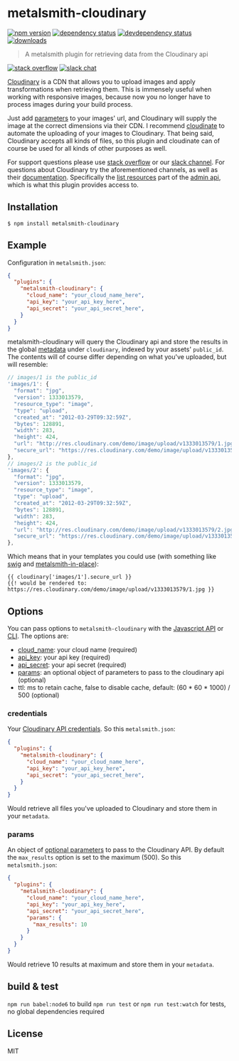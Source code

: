 # metalsmith-cloudinary

[![npm version][version-badge]][version-url]
[![dependency status][dependency-badge]][dependency-url]
[![devdependency status][devdependency-badge]][devdependency-url]
[![downloads][downloads-badge]][downloads-url]

> A metalsmith plugin for retrieving data from the Cloudinary api

[![stack overflow][stackoverflow-badge]][stackoverflow-url]
[![slack chat][slack-badge]][slack-url]

[Cloudinary](http://cloudinary.com/) is a CDN that allows you to upload images and apply transformations when retrieving them. This is immensely useful when working with responsive images, because now you no longer have to process images during your build process.

Just add [parameters](http://cloudinary.com/documentation/image_transformations) to your images' url, and Cloudinary will supply the image at the correct dimensions via their CDN. I recommend [cloudinate](https://github.com/superwolff/cloudinate) to automate the uploading of your images to Cloudinary. That being said, Cloudinary accepts all kinds of files, so this plugin and cloudinate can of course be used for all kinds of other purposes as well.

For support questions please use [stack overflow][stackoverflow-url] or our [slack channel][slack-url]. For questions about Cloudinary try the aforementioned channels, as well as their [documentation](http://cloudinary.com/documentation/). Specifically the [list resources](http://cloudinary.com/documentation/admin_api#list_resources) part of the [admin api](http://cloudinary.com/documentation/admin_api), which is what this plugin provides access to.

## Installation

```
$ npm install metalsmith-cloudinary
```

## Example

Configuration in `metalsmith.json`:

```json
{
  "plugins": {
    "metalsmith-cloudinary": {
      "cloud_name": "your_cloud_name_here",
      "api_key": "your_api_key_here",
      "api_secret": "your_api_secret_here",
    }
  }
}
```

metalsmith-cloudinary will query the Cloudinary api and store the results in the global [metadata](https://github.com/metalsmith/metalsmith#metadata-api) under `cloudinary`, indexed by your assets' `public_id`. The contents will of course differ depending on what you've uploaded, but will resemble:

```javascript
// images/1 is the public_id
'images/1': {
  "format": "jpg",
  "version": 1333013579,
  "resource_type": "image",
  "type": "upload",
  "created_at": "2012-03-29T09:32:59Z",
  "bytes": 128891,
  "width": 283,
  "height": 424,
  "url": "http://res.cloudinary.com/demo/image/upload/v1333013579/1.jpg",
  "secure_url": "https://res.cloudinary.com/demo/image/upload/v1333013579/1.jpg"
},
// images/2 is the public_id
'images/2': {
  "format": "jpg",
  "version": 1333013579,
  "resource_type": "image",
  "type": "upload",
  "created_at": "2012-03-29T09:32:59Z",
  "bytes": 128891,
  "width": 283,
  "height": 424,
  "url": "http://res.cloudinary.com/demo/image/upload/v1333013579/2.jpg",
  "secure_url": "https://res.cloudinary.com/demo/image/upload/v1333013579/2.jpg"
},
```

Which means that in your templates you could use (with something like [swig](https://paularmstrong.github.io/swig/) and [metalsmith-in-place](https://github.com/superwolff/metalsmith-in-place)):

```swig
{{ cloudinary['images/1'].secure_url }}
{{! would be rendered to: https://res.cloudinary.com/demo/image/upload/v1333013579/1.jpg }}
```

## Options

You can pass options to `metalsmith-cloudinary` with the [Javascript API](https://github.com/segmentio/metalsmith#api) or [CLI](https://github.com/segmentio/metalsmith#cli). The options are:

* [cloud_name](#credentials): your cloud name (required)
* [api_key](#credentials): your api key (required)
* [api_secret](#credentials): your api secret (required)
* [params](#params): an optional object of parameters to pass to the cloudinary api (optional)
* ttl: ms to retain cache, false to disable cache, default: (60 * 60 * 1000) / 500 (optional)

### credentials

Your [Cloudinary API credentials](http://cloudinary.com/documentation/api_and_access_identifiers#access_identifiers). So this `metalsmith.json`:

```json
{
  "plugins": {
    "metalsmith-cloudinary": {
      "cloud_name": "your_cloud_name_here",
      "api_key": "your_api_key_here",
      "api_secret": "your_api_secret_here",
    }
  }
}
```

Would retrieve all files you've uploaded to Cloudinary and store them in your `metadata`.

### params

An object of [optional parameters](http://cloudinary.com/documentation/admin_api#list_resources) to pass to the Cloudinary API. By default the `max_results` option is set to the maximum (500). So this `metalsmith.json`:

```json
{
  "plugins": {
    "metalsmith-cloudinary": {
      "cloud_name": "your_cloud_name_here",
      "api_key": "your_api_key_here",
      "api_secret": "your_api_secret_here",
      "params": {
        "max_results": 10
      }
    }
  }
}
```

Would retrieve 10 results at maximum and store them in your `metadata`.

## build & test

`npm run babel:node6` to build
`npm run test` or `npm run test:watch` for tests, no global dependencies required

## License

MIT

[dependency-badge]: https://david-dm.org/superwolff/metalsmith-cloudinary.svg
[dependency-url]: https://david-dm.org/superwolff/metalsmith-cloudinary
[devdependency-badge]: https://david-dm.org/superwolff/metalsmith-cloudinary/dev-status.svg
[devdependency-url]: https://david-dm.org/superwolff/metalsmith-cloudinary#info=devDependencies
[downloads-badge]: https://img.shields.io/npm/dm/metalsmith-cloudinary.svg
[downloads-url]: https://www.npmjs.com/package/metalsmith-cloudinary
[slack-badge]: https://img.shields.io/badge/Slack-Join%20Chat%20→-blue.svg
[slack-url]: http://metalsmith-slack.herokuapp.com/
[stackoverflow-badge]: https://img.shields.io/badge/stack%20overflow-%23metalsmith-red.svg
[stackoverflow-url]: http://stackoverflow.com/questions/tagged/metalsmith
[version-badge]: https://img.shields.io/npm/v/metalsmith-cloudinary.svg
[version-url]: https://www.npmjs.com/package/metalsmith-cloudinary
